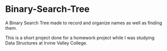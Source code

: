 # Binary-Search-Tree

A Binary Search Tree made to record and organize names as well as finding them.

This is a short project done for a homework project while I was studying Data Structures at Irvine Valley College. 
